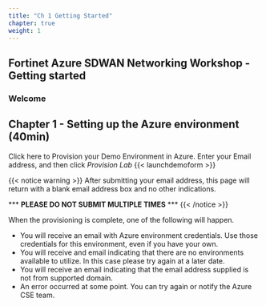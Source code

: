 ```yaml
---
title: "Ch 1 Getting Started"
chapter: true
weight: 1
---
```


## Fortinet Azure SDWAN Networking Workshop - Getting started

### Welcome

## Chapter 1 - Setting up the Azure environment (40min)

Click here to Provision your Demo Environment in Azure.  Enter your Email address, and then click _Provision Lab_
{{< launchdemoform >}}

{{< notice warning >}} After submitting your email address, this page will return with a blank email address box and no other indications.

\*\*\* __PLEASE DO NOT SUBMIT MULTIPLE TIMES__ \*\*\*  {{< /notice >}}

When the provisioning is complete, one of the following will happen.

* You will receive an email with Azure environment credentials. Use those credentials for this environment, even if you have your own.
* You will receive and email indicating that there are no environments available to utilize. In this case please try again at a later date.
* You will receive an email indicating that the email address supplied is not from supported domain.
* An error occurred at some point. You can try again or notify the Azure CSE team.
